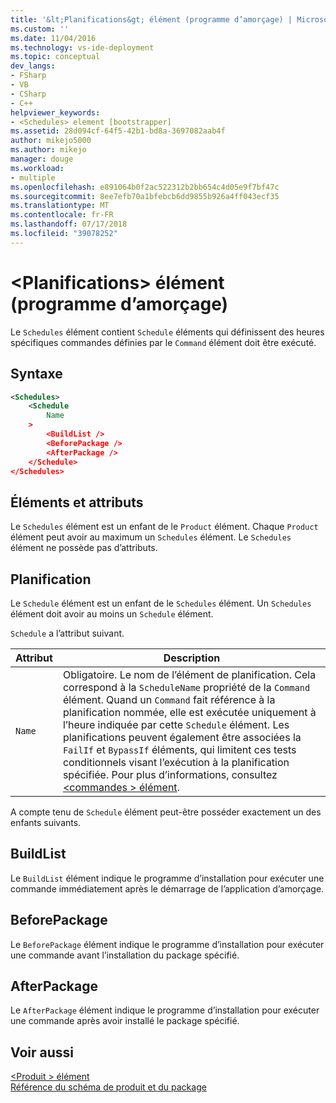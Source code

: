 ```yaml
---
title: '&lt;Planifications&gt; élément (programme d’amorçage) | Microsoft Docs'
ms.custom: ''
ms.date: 11/04/2016
ms.technology: vs-ide-deployment
ms.topic: conceptual
dev_langs:
- FSharp
- VB
- CSharp
- C++
helpviewer_keywords:
- <Schedules> element [bootstrapper]
ms.assetid: 28d094cf-64f5-42b1-bd8a-3697082aab4f
author: mikejo5000
ms.author: mikejo
manager: douge
ms.workload:
- multiple
ms.openlocfilehash: e891064b0f2ac522312b2bb654c4d05e9f7bf47c
ms.sourcegitcommit: 8ee7efb70a1bfebcb6dd9855b926a4ff043ecf35
ms.translationtype: MT
ms.contentlocale: fr-FR
ms.lasthandoff: 07/17/2018
ms.locfileid: "39078252"
---
```

# <a name="ltschedulesgt-element-bootstrapper"></a>&lt;Planifications&gt; élément (programme d’amorçage)
Le `Schedules` élément contient `Schedule` éléments qui définissent des heures spécifiques commandes définies par le `Command` élément doit être exécuté.  
  
## <a name="syntax"></a>Syntaxe  
  
```xml
<Schedules>  
    <Schedule  
        Name  
    >  
        <BuildList />  
        <BeforePackage />  
        <AfterPackage />  
    </Schedule>  
</Schedules>  
```  
  
## <a name="elements-and-attributes"></a>Éléments et attributs  
 Le `Schedules` élément est un enfant de le `Product` élément. Chaque `Product` élément peut avoir au maximum un `Schedules` élément. Le `Schedules` élément ne possède pas d’attributs.  
  
## <a name="schedule"></a>Planification  
 Le `Schedule` élément est un enfant de le `Schedules` élément. Un `Schedules` élément doit avoir au moins un `Schedule` élément.  
  
 `Schedule` a l’attribut suivant.  
  
|Attribut|Description|  
|---------------|-----------------|  
|`Name`|Obligatoire. Le nom de l’élément de planification. Cela correspond à la `ScheduleName` propriété de la `Command` élément. Quand un `Command` fait référence à la planification nommée, elle est exécutée uniquement à l’heure indiquée par cette `Schedule` élément. Les planifications peuvent également être associées la `FailIf` et `BypassIf` éléments, qui limitent ces tests conditionnels visant l’exécution à la planification spécifiée. Pour plus d’informations, consultez [ \<commandes > élément](../deployment/commands-element-bootstrapper.md).|  
  
 A compte tenu de `Schedule` élément peut-être posséder exactement un des enfants suivants.  
  
## <a name="buildlist"></a>BuildList  
 Le `BuildList` élément indique le programme d’installation pour exécuter une commande immédiatement après le démarrage de l’application d’amorçage.  
  
## <a name="beforepackage"></a>BeforePackage  
 Le `BeforePackage` élément indique le programme d’installation pour exécuter une commande avant l’installation du package spécifié.  
  
## <a name="afterpackage"></a>AfterPackage  
 Le `AfterPackage` élément indique le programme d’installation pour exécuter une commande après avoir installé le package spécifié.  
  
## <a name="see-also"></a>Voir aussi  
 [\<Produit > élément](../deployment/product-element-bootstrapper.md)   
 [Référence du schéma de produit et du package](../deployment/product-and-package-schema-reference.md)